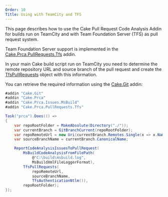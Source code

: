 ```yaml
---
Order: 10
Title: Using with TeamCity and TFS
---
```

This page describes how to use the Cake Pull Request Code Analysis Addin for builds run on
TeamCity and with Team Foundation Server (TFS) as pull request system.

Team Foundation Server support is implemented in the [Cake.Prca.PullRequests.Tfs] addin.

In your main Cake build script run on TeamCity you need to determine the remote repository URL and
source branch of the pull request and create the [TfsPullRequests] object with this information.

You can retrieve the required information using the [Cake.Git] addin:

```csharp
#addin "Cake.Git"
#addin "Cake.Prca"
#addin "Cake.Prca.Issues.MsBuild"
#addin "Cake.Prca.PullRequests.Tfs"

Task("prca").Does(() =>
{
    var repoRootFolder = MakeAbsolute(Directory("./"));
    var currentBranch = GitBranchCurrent(repoRootFolder);
    var repoRemoteUrl = new Uri(currentBranch.Remotes.Single(x => x.Name == "origin").Url);
    var sourceBranchName = currentBranch.CanonicalName;

    ReportCodeAnalysisIssuesToPullRequest(
        MsBuildCodeAnalysisFromFilePath(
            @"C:\build\msbuild.log",
            MsBuildXmlFileLoggerFormat),
        TfsPullRequests(
            repoRemoteUrl,
            sourceBranchName,
            TfsAuthenticationNtlm()),
        repoRootFolder);
});
```

[Cake.Prca.PullRequests.Tfs]: ../../pull-request-system/tfs
[TfsPullRequests]: ../../../api/Cake.Prca.PullRequests.Tfs/TfsPullRequestSystemAliases/
[Cake.Git]: https://www.nuget.org/packages/Cake.Git/
